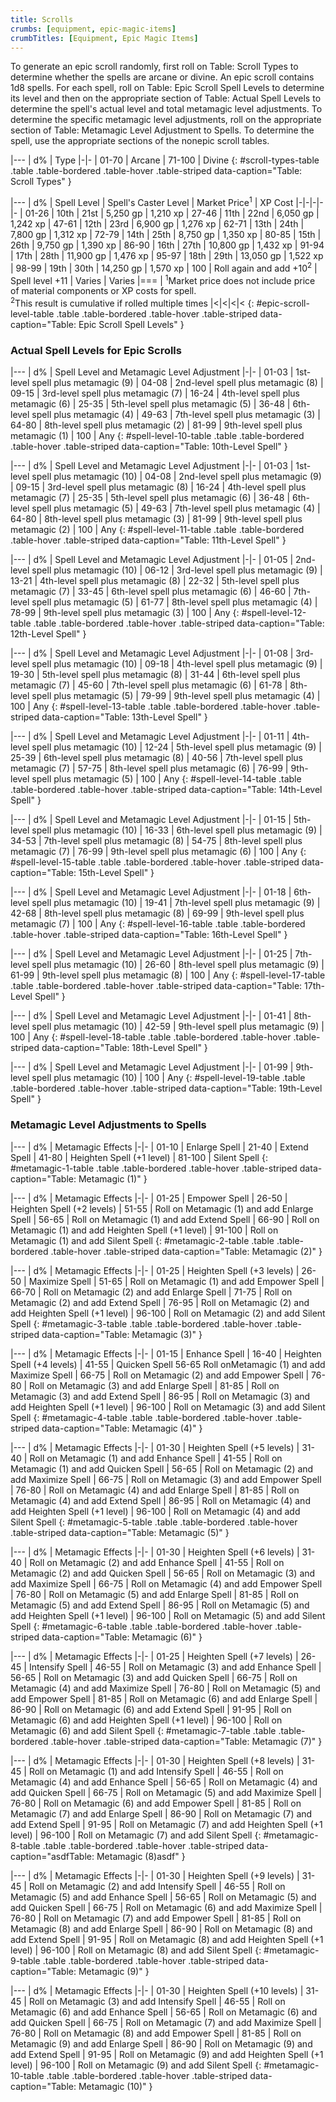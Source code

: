 ```yaml
---
title: Scrolls
crumbs: [equipment, epic-magic-items]
crumbTitles: [Equipment, Epic Magic Items]
---
```


To generate an epic scroll randomly, first roll on Table: Scroll Types to determine whether the spells are arcane or divine. An epic scroll contains 1d8 spells. For each spell, roll on Table: Epic Scroll Spell Levels to determine its level and then on the appropriate section of Table: Actual Spell Levels to determine the spell's actual level and total metamagic level adjustments. To determine the specific metamagic level adjustments, roll on the appropriate section of Table: Metamagic Level Adjustment to Spells. To determine the spell, use the appropriate sections of the nonepic scroll tables.

|---
| d% | Type
|-|-
| 01-70 | Arcane
| 71-100 | Divine
{: #scroll-types-table .table .table-bordered .table-hover .table-striped data-caption="Table: Scroll Types" }

|---
| d% | Spell Level | Spell's Caster Level | Market Price<sup>1</sup> | XP Cost
|-|-|-|-|-
| 01-26 | 10th | 21st | 5,250 gp | 1,210 xp
| 27-46 | 11th | 22nd | 6,050 gp | 1,242 xp
| 47-61 | 12th | 23rd | 6,900 gp | 1,276 xp
| 62-71 | 13th | 24th | 7,800 gp | 1,312 xp
| 72-79 | 14th | 25th | 8,750 gp | 1,350 xp
| 80-85 | 15th | 26th | 9,750 gp | 1,390 xp
| 86-90 | 16th | 27th | 10,800 gp | 1,432 xp
| 91-94 | 17th | 28th | 11,900 gp | 1,476 xp
| 95-97 | 18th | 29th | 13,050 gp | 1,522 xp
| 98-99 | 19th | 30th | 14,250 gp | 1,570 xp
| 100 | Roll again and add +10<sup>2</sup> | Spell level +11 | Varies | Varies
|===
| <sup>1</sup>Market price does not include price of material components or XP costs for spell.<br><sup>2</sup>This result is cumulative if rolled multiple times |<|<|<|<
{: #epic-scroll-level-table .table .table-bordered .table-hover .table-striped data-caption="Table: Epic Scroll Spell Levels" }

### Actual Spell Levels for Epic Scrolls

|---
| d% | Spell Level and Metamagic Level Adjustment
|-|-
| 01-03 | 1st-level spell plus metamagic (9)
| 04-08 | 2nd-level spell plus metamagic (8)
| 09-15 | 3rd-level spell plus metamagic (7)
| 16-24 | 4th-level spell plus metamagic (6)
| 25-35 | 5th-level spell plus metamagic (5)
| 36-48 | 6th-level spell plus metamagic (4)
| 49-63 | 7th-level spell plus metamagic (3)
| 64-80 | 8th-level spell plus metamagic (2)
| 81-99 | 9th-level spell plus metamagic (1)
| 100 | Any
{: #spell-level-10-table .table .table-bordered .table-hover .table-striped data-caption="Table: 10th-Level Spell" }

|---
| d% | Spell Level and Metamagic Level Adjustment
|-|-
| 01-03 | 1st-level spell plus metamagic (10)
| 04-08 | 2nd-level spell plus metamagic (9)
| 09-15 | 3rd-level spell plus metamagic (8)
| 16-24 | 4th-level spell plus metamagic (7)
| 25-35 | 5th-level spell plus metamagic (6)
| 36-48 | 6th-level spell plus metamagic (5)
| 49-63 | 7th-level spell plus metamagic (4)
| 64-80 | 8th-level spell plus metamagic (3)
| 81-99 | 9th-level spell plus metamagic (2)
| 100 | Any
{: #spell-level-11-table .table .table-bordered .table-hover .table-striped data-caption="Table: 11th-Level Spell" }

|---
| d% | Spell Level and Metamagic Level Adjustment
|-|-
| 01-05 | 2nd-level spell plus metamagic (10)
| 06-12 | 3rd-level spell plus metamagic (9)
| 13-21 | 4th-level spell plus metamagic (8)
| 22-32 | 5th-level spell plus metamagic (7)
| 33-45 | 6th-level spell plus metamagic (6)
| 46-60 | 7th-level spell plus metamagic (5)
| 61-77 | 8th-level spell plus metamagic (4)
| 78-99 | 9th-level spell plus metamagic (3)
| 100 | Any
{: #spell-level-12-table .table .table-bordered .table-hover .table-striped data-caption="Table: 12th-Level Spell" }

|---
| d% | Spell Level and Metamagic Level Adjustment
|-|-
| 01-08 | 3rd-level spell plus metamagic (10)
| 09-18 | 4th-level spell plus metamagic (9)
| 19-30 | 5th-level spell plus metamagic (8)
| 31-44 | 6th-level spell plus metamagic (7)
| 45-60 | 7th-level spell plus metamagic (6)
| 61-78 | 8th-level spell plus metamagic (5)
| 79-99 | 9th-level spell plus metamagic (4)
| 100 | Any
{: #spell-level-13-table .table .table-bordered .table-hover .table-striped data-caption="Table: 13th-Level Spell" }

|---
| d% | Spell Level and Metamagic Level Adjustment
|-|-
| 01-11 | 4th-level spell plus metamagic (10)
| 12-24 | 5th-level spell plus metamagic (9)
| 25-39 | 6th-level spell plus metamagic (8)
| 40-56 | 7th-level spell plus metamagic (7)
| 57-75 | 8th-level spell plus metamagic (6)
| 76-99 | 9th-level spell plus metamagic (5)
| 100 | Any
{: #spell-level-14-table .table .table-bordered .table-hover .table-striped data-caption="Table: 14th-Level Spell" }

|---
| d% | Spell Level and Metamagic Level Adjustment
|-|-
| 01-15 | 5th-level spell plus metamagic (10)
| 16-33 | 6th-level spell plus metamagic (9)
| 34-53 | 7th-level spell plus metamagic (8)
| 54-75 | 8th-level spell plus metamagic (7)
| 76-99 | 9th-level spell plus metamagic (6)
| 100 | Any
{: #spell-level-15-table .table .table-bordered .table-hover .table-striped data-caption="Table: 15th-Level Spell" }

|---
| d% | Spell Level and Metamagic Level Adjustment
|-|-
| 01-18 | 6th-level spell plus metamagic (10)
| 19-41 | 7th-level spell plus metamagic (9)
| 42-68 | 8th-level spell plus metamagic (8)
| 69-99 | 9th-level spell plus metamagic (7)
| 100 | Any
{: #spell-level-16-table .table .table-bordered .table-hover .table-striped data-caption="Table: 16th-Level Spell" }

|---
| d% | Spell Level and Metamagic Level Adjustment
|-|-
| 01-25 | 7th-level spell plus metamagic (10)
| 26-60 | 8th-level spell plus metamagic (9)
| 61-99 | 9th-level spell plus metamagic (8)
| 100 | Any
{: #spell-level-17-table .table .table-bordered .table-hover .table-striped data-caption="Table: 17th-Level Spell" }

|---
| d% | Spell Level and Metamagic Level Adjustment
|-|-
| 01-41 | 8th-level spell plus metamagic (10)
| 42-59 | 9th-level spell plus metamagic (9)
| 100 | Any
{: #spell-level-18-table .table .table-bordered .table-hover .table-striped data-caption="Table: 18th-Level Spell" }

|---
| d% | Spell Level and Metamagic Level Adjustment
|-|-
| 01-99 | 9th-level spell plus metamagic (10)
| 100 | Any
{: #spell-level-19-table .table .table-bordered .table-hover .table-striped data-caption="Table: 19th-Level Spell" }

### Metamagic Level Adjustments to Spells

|---
| d% | Metamagic Effects
|-|-
| 01-10 | Enlarge Spell
| 21-40 | Extend Spell
| 41-80 | Heighten Spell (+1 level)
| 81-100 | Silent Spell
{: #metamagic-1-table .table .table-bordered .table-hover .table-striped data-caption="Table: Metamagic (1)" }

|---
| d% | Metamagic Effects
|-|-
| 01-25 | Empower Spell
| 26-50 | Heighten Spell (+2 levels)
| 51-55 | Roll on Metamagic (1) and add Enlarge Spell
| 56-65 | Roll on Metamagic (1) and add Extend Spell
| 66-90 | Roll on Metamagic (1) and add Heighten Spell (+1 level)
| 91-100 | Roll on Metamagic (1) and add Silent Spell
{: #metamagic-2-table .table .table-bordered .table-hover .table-striped data-caption="Table: Metamagic (2)" }

|---
| d% | Metamagic Effects
|-|-
| 01-25 | Heighten Spell (+3 levels)
| 26-50 | Maximize Spell
| 51-65 | Roll on Metamagic (1) and add Empower Spell
| 66-70 | Roll on Metamagic (2) and add Enlarge Spell
| 71-75 | Roll on Metamagic (2) and add Extend Spell
| 76-95 | Roll on Metamagic (2) and add Heighten Spell (+1 level)
| 96-100 | Roll on Metamagic (2) and add Silent Spell
{: #metamagic-3-table .table .table-bordered .table-hover .table-striped data-caption="Table: Metamagic (3)" }

|---
| d% | Metamagic Effects
|-|-
| 01-15 | Enhance Spell
| 16-40 | Heighten Spell (+4 levels)
| 41-55 | Quicken Spell 56-65 Roll onMetamagic (1) and add Maximize Spell
| 66-75 | Roll on Metamagic (2) and add Empower Spell
| 76-80 | Roll on Metamagic (3) and add Enlarge Spell
| 81-85 | Roll on Metamagic (3) and add Extend Spell
| 86-95 | Roll on Metamagic (3) and add Heighten Spell (+1 level)
| 96-100 | Roll on Metamagic (3) and add Silent Spell
{: #metamagic-4-table .table .table-bordered .table-hover .table-striped data-caption="Table: Metamagic (4)" }

|---
| d% | Metamagic Effects
|-|-
| 01-30 | Heighten Spell (+5 levels)
| 31-40 | Roll on Metamagic (1) and add Enhance Spell
| 41-55 | Roll on Metamagic (1) and add Quicken Spell
| 56-65 | Roll on Metamagic (2) and add Maximize Spell
| 66-75 | Roll on Metamagic (3) and add Empower Spell
| 76-80 | Roll on Metamagic (4) and add Enlarge Spell
| 81-85 | Roll on Metamagic (4) and add Extend Spell
| 86-95 | Roll on Metamagic (4) and add Heighten Spell (+1 level)
| 96-100 | Roll on Metamagic (4) and add Silent Spell
{: #metamagic-5-table .table .table-bordered .table-hover .table-striped data-caption="Table: Metamagic (5)" }

|---
| d% | Metamagic Effects
|-|-
| 01-30 | Heighten Spell (+6 levels)
| 31-40 | Roll on Metamagic (2) and add Enhance Spell
| 41-55 | Roll on Metamagic (2) and add Quicken Spell
| 56-65 | Roll on Metamagic (3) and add Maximize Spell
| 66-75 | Roll on Metamagic (4) and add Empower Spell
| 76-80 | Roll on Metamagic (5) and add Enlarge Spell
| 81-85 | Roll on Metamagic (5) and add Extend Spell
| 86-95 | Roll on Metamagic (5) and add Heighten Spell (+1 level)
| 96-100 | Roll on Metamagic (5) and add Silent Spell
{: #metamagic-6-table .table .table-bordered .table-hover .table-striped data-caption="Table: Metamagic (6)" }

|---
| d% | Metamagic Effects
|-|-
| 01-25 | Heighten Spell (+7 levels)
| 26-45 | Intensify Spell
| 46-55 | Roll on Metamagic (3) and add Enhance Spell
| 56-65 | Roll on Metamagic (3) and add Quicken Spell
| 66-75 | Roll on Metamagic (4) and add Maximize Spell
| 76-80 | Roll on Metamagic (5) and add Empower Spell
| 81-85 | Roll on Metamagic (6) and add Enlarge Spell
| 86-90 | Roll on Metamagic (6) and add Extend Spell
| 91-95 | Roll on Metamagic (6) and add Heighten Spell (+1 level)
| 96-100 | Roll on Metamagic (6) and add Silent Spell
{: #metamagic-7-table .table .table-bordered .table-hover .table-striped data-caption="Table: Metamagic (7)" }

|---
| d% | Metamagic Effects
|-|-
| 01-30 | Heighten Spell (+8 levels)
| 31-45 | Roll on Metamagic (1) and add Intensify Spell
| 46-55 | Roll on Metamagic (4) and add Enhance Spell
| 56-65 | Roll on Metamagic (4) and add Quicken Spell
| 66-75 | Roll on Metamagic (5) and add Maximize Spell
| 76-80 | Roll on Metamagic (6) and add Empower Spell
| 81-85 | Roll on Metamagic (7) and add Enlarge Spell
| 86-90 | Roll on Metamagic (7) and add Extend Spell
| 91-95 | Roll on Metamagic (7) and add Heighten Spell (+1 level)
| 96-100 | Roll on Metamagic (7) and add Silent Spell
{: #metamagic-8-table .table .table-bordered .table-hover .table-striped data-caption="asdfTable: Metamagic (8)asdf" }

|---
| d% | Metamagic Effects
|-|-
| 01-30 | Heighten Spell (+9 levels)
| 31-45 | Roll on Metamagic (2) and add Intensify Spell
| 46-55 | Roll on Metamagic (5) and add Enhance Spell
| 56-65 | Roll on Metamagic (5) and add Quicken Spell
| 66-75 | Roll on Metamagic (6) and add Maximize Spell
| 76-80 | Roll on Metamagic (7) and add Empower Spell
| 81-85 | Roll on Metamagic (8) and add Enlarge Spell
| 86-90 | Roll on Metamagic (8) and add Extend Spell
| 91-95 | Roll on Metamagic (8) and add Heighten Spell (+1 level)
| 96-100 | Roll on Metamagic (8) and add Silent Spell
{: #metamagic-9-table .table .table-bordered .table-hover .table-striped data-caption="Table: Metamagic (9)" }

|---
| d% | Metamagic Effects
|-|-
| 01-30 | Heighten Spell (+10 levels)
| 31-45 | Roll on Metamagic (3) and add Intensify Spell
| 46-55 | Roll on Metamagic (6) and add Enhance Spell
| 56-65 | Roll on Metamagic (6) and add Quicken Spell
| 66-75 | Roll on Metamagic (7) and add Maximize Spell
| 76-80 | Roll on Metamagic (8) and add Empower Spell
| 81-85 | Roll on Metamagic (9) and add Enlarge Spell
| 86-90 | Roll on Metamagic (9) and add Extend Spell
| 91-95 | Roll on Metamagic (9) and add Heighten Spell (+1 level)
| 96-100 | Roll on Metamagic (9) and add Silent Spell
{: #metamagic-10-table .table .table-bordered .table-hover .table-striped data-caption="Table: Metamagic (10)" }
